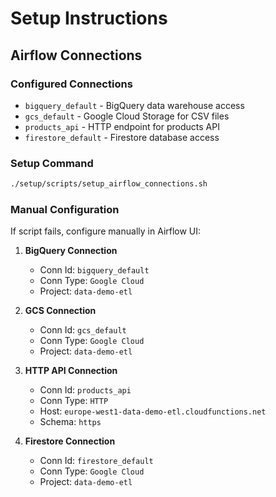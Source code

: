 # Setup Instructions

## Airflow Connections

### Configured Connections
- `bigquery_default` - BigQuery data warehouse access
- `gcs_default` - Google Cloud Storage for CSV files  
- `products_api` - HTTP endpoint for products API
- `firestore_default` - Firestore database access

### Setup Command
```bash
./setup/scripts/setup_airflow_connections.sh
```

### Manual Configuration
If script fails, configure manually in Airflow UI:

1. **BigQuery Connection**
   - Conn Id: `bigquery_default`
   - Conn Type: `Google Cloud`
   - Project: `data-demo-etl`

2. **GCS Connection**
   - Conn Id: `gcs_default` 
   - Conn Type: `Google Cloud`
   - Project: `data-demo-etl`

3. **HTTP API Connection**
   - Conn Id: `products_api`
   - Conn Type: `HTTP`
   - Host: `europe-west1-data-demo-etl.cloudfunctions.net`
   - Schema: `https`

4. **Firestore Connection**
   - Conn Id: `firestore_default`
   - Conn Type: `Google Cloud`
   - Project: `data-demo-etl`